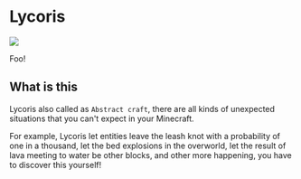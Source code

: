 # Lycoris
![](https://count.getloli.com/@@cao-awa.lycoris?name=%40cao-awa.lycoris&padding=7&offset=0&align=top&scale=1&pixelated=1&darkmode=auto)

Foo!

## What is this
Lycoris also called as ``Abstract craft``, there are all kinds of unexpected situations that you can't expect in your Minecraft.

For example, Lycoris let entities leave the leash knot with a probability of one in a thousand, let the bed explosions in the overworld, let the result of lava meeting to water be other blocks, and other more happening, you have to discover this yourself!
